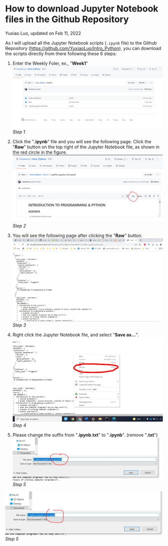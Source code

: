 # How to download Jupyter Notebook files in the Github Repository 

Yuxiao Luo, updated on Feb 11, 2022

As I will upload all the Jupyter Notebook scripts (`.ipynb` file) to the Github Repository (https://github.com/YuxiaoLuo/Intro_Python), you can download the scripts directly from there following these 6 steps:

1. Enter the Weekly Foler, ex., "**Week1**"
![Step1](/data/github0.JPG)
*Step 1*

2. Click the "**.ipynb**" file and you will see the following page. Click the "**Raw**" button on the top right of the Jupyter Notebook file, as shown in the red circle in the figure. 
![Step2](/data/github1.JPG)
*Step 2*

3. You will see the following page after clicking the "**Raw**" button. 
![Step3](/data/github2.JPG)
*Step 3*

4. Right click the Jupyter Notebook file, and select "**Save as...**". 
![Step4](/data/github3.JPG)
*Step 4*

5. Please change the suffix from "**.ipynb.txt**" to "**.ipynb**". (remove "**.txt**")
![Step5](/data/github4.JPG)
*Step 5*

![Step5](/data/github5.JPG)
*Step 5*
